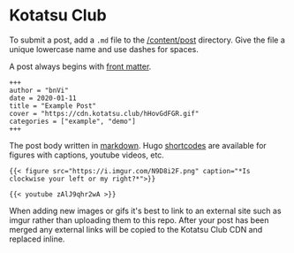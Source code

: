 # Kotatsu Club

To submit a post, add a `.md` file to the [/content/post](/content/post) directory. Give the file a unique lowercase name and use dashes for spaces. 

A post always begins with [front matter](https://gohugo.io/content-management/front-matter/).

```
+++
author = "bnVi"
date = 2020-01-11
title = "Example Post"
cover = "https://cdn.kotatsu.club/hHovGdFGR.gif"
categories = ["example", "demo"]
+++
```

The post body written in [markdown](https://gohugo.io/content-management/formats/#learn-markdown). Hugo [shortcodes](https://gohugo.io/content-management/shortcodes/) are available for figures with captions, youtube videos, etc. 

```
{{< figure src="https://i.imgur.com/N9D8i2F.png" caption="*Is clockwise your left or my right?*">}}

{{< youtube zAlJ9qhr2wA >}}
```

When adding new images or gifs it's best to link to an external site such as imgur rather than uploading them to this repo. After your post has been merged any external links will be copied to the Kotatsu Club CDN and replaced inline. 
